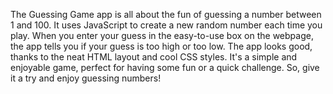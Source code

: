The Guessing Game app is all about the fun of guessing a number between 1 and 100. It uses JavaScript to create a new random number each time you play. When you enter your guess in the easy-to-use box on the webpage, the app tells you if your guess is too high or too low. The app looks good, thanks to the neat HTML layout and cool CSS styles. It's a simple and enjoyable game, perfect for having some fun or a quick challenge. So, give it a try and enjoy guessing numbers!

